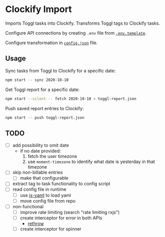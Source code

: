 # Clockify Import

Imports Toggl tasks into Clockify. Transforms Toggl tags to Clockify tasks.

Configure API connections by creating `.env` file from [`.env.template`](./.env.template).

Configure transformation in [`config.json`](./config.json) file.

## Usage

Sync tasks from Toggl to Clockify for a specific date:

```sh
npm start -- sync 2020-10-10
```

Get Toggl report for a specific date:

```sh
npm start --silent -- fetch 2020-10-10 > toggl-report.json
```

Push saved report entries to Clockify:

```sh
npm start -- push toggl-report.json
```

## TODO

- [ ] add possibility to omit date
  - if no date provided:
    1. fetch the user timezone
    2. use `moment-timezone` to identify what date is yesterday in that timezone
- [ ] skip non-billable entries
  - [ ] make that configurable
- [ ] extract tag to task functionality to config script
- [ ] read config file in runtime
  - [ ] use [js-yaml](https://github.com/nodeca/js-yaml) to load yaml
  - [ ] move config file from repo
- [ ] non-functional
  - [ ] improve rate limiting (search "rate limiting rxjs")
  - [ ] create interceptor for error in both APIs
    - [rethrow](https://www.peterbe.com/plog/chainable-catches-in-a-promise)
  - [ ] create interceptor for spinner
